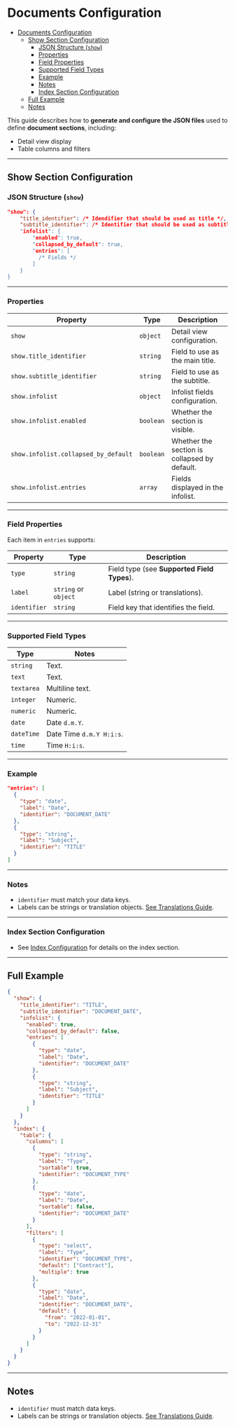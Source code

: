 # Documents Configuration

<!-- TOC -->
* [Documents Configuration](#documents-configuration)
  * [Show Section Configuration](#show-section-configuration)
    * [JSON Structure (`show`)](#json-structure-show)
    * [Properties](#properties)
    * [Field Properties](#field-properties)
    * [Supported Field Types](#supported-field-types)
    * [Example](#example)
    * [Notes](#notes)
    * [Index Section Configuration](#index-section-configuration)
  * [Full Example](#full-example)
  * [Notes](#notes-1)
<!-- TOC -->

This guide describes how to **generate and configure the JSON files** used to define **document sections**, including:

- Detail view display
- Table columns and filters

---

## Show Section Configuration

### JSON Structure (`show`)

```json
"show": {
    "title_identifier": /* Idendifier that should be used as title */,
    "subtitle_identifier": /* Identifier that should be used as subtitle */",
    "infolist": {
        "enabled": true,
        "collapsed_by_default": true,
        "entries": [
          /* Fields */
        ]
    }
}
```

---

### Properties

| Property                             | Type                  | Description                                               |
|--------------------------------------|-----------------------|-----------------------------------------------------------|
| `show`                               | `object`              | Detail view configuration.                                |
| `show.title_identifier`              | `string`              | Field to use as the main title.                           |
| `show.subtitle_identifier`           | `string`              | Field to use as the subtitle.                             |
| `show.infolist`                      | `object`              | Infolist fields configuration.                            |
| `show.infolist.enabled`              | `boolean`             | Whether the section is visible.                           |
| `show.infolist.collapsed_by_default` | `boolean`             | Whether the section is collapsed by default.              |
| `show.infolist.entries`              | `array`               | Fields displayed in the infolist.                         |

---

### Field Properties

Each item in `entries` supports:

| Property     | Type                 | Description                                 |
|--------------|----------------------|---------------------------------------------|
| `type`       | `string`             | Field type (see **Supported Field Types**). |
| `label`      | `string` or `object` | Label (string or translations).             |
| `identifier` | `string`             | Field key that identifies the field.        |

---

### Supported Field Types

| Type       | Notes                    |
|------------|--------------------------|
| `string`   | Text.                    |
| `text`     | Text.                    |
| `textarea` | Multiline text.          |
| `integer`  | Numeric.                 |
| `numeric`  | Numeric.                 |
| `date`     | Date `d.m.Y`.            |
| `dateTime` | Date Time `d.m.Y H:i:s`. |
| `time`     | Time `H:i:s`.            |

---

### Example

```json
"entries": [
  {
    "type": "date",
    "label": "Date",
    "identifier": "DOCUMENT_DATE"
  },
  {
    "type": "string",
    "label": "Subject",
    "identifier": "TITLE"
  }
]
```

---

### Notes

- `identifier` must match your data keys.
- Labels can be strings or translation objects. [See Translations Guide](../Translations.md).

---

### Index Section Configuration

- See [Index Configuration](../Index.md) for details on the index section.

---

## Full Example

```json
{
  "show": {
    "title_identifier": "TITLE",
    "subtitle_identifier": "DOCUMENT_DATE",
    "infolist": {
      "enabled": true,
      "collapsed_by_default": false,
      "entries": [
        {
          "type": "date",
          "label": "Date",
          "identifier": "DOCUMENT_DATE"
        },
        {
          "type": "string",
          "label": "Subject",
          "identifier": "TITLE"
        }
      ]
    }
  },
  "index": {
    "table": {
      "columns": [
        {
          "type": "string",
          "label": "Type",
          "sortable": true,
          "identifier": "DOCUMENT_TYPE"
        },
        {
          "type": "date",
          "label": "Date",
          "sortable": false,
          "identifier": "DOCUMENT_DATE"
        }
      ],
      "filters": [
        {
          "type": "select",
          "label": "Type",
          "identifier": "DOCUMENT_TYPE",
          "default": ["Contract"],
          "multiple": true
        },
        {
          "type": "date",
          "label": "Date",
          "identifier": "DOCUMENT_DATE",
          "default": {
            "from": "2022-01-01",
            "to": "2022-12-31"
          }
        }
      ]
    }
  }
}
```

---

## Notes

- `identifier` must match data keys.
- Labels can be strings or translation objects. [See Translations Guide](../Translations.md).
